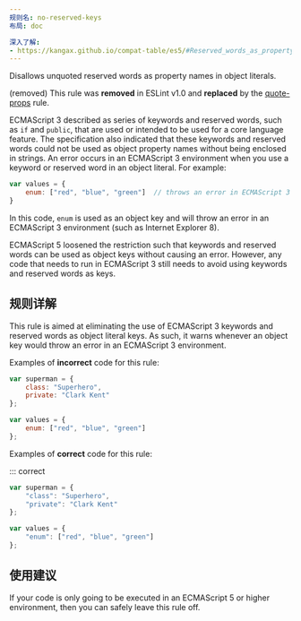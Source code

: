 ```yaml
---
规则名: no-reserved-keys
布局: doc

深入了解:
- https://kangax.github.io/compat-table/es5/#Reserved_words_as_property_names
---
```


Disallows unquoted reserved words as property names in object literals.

(removed) This rule was **removed** in ESLint v1.0 and **replaced** by the [quote-props](quote-props) rule.

ECMAScript 3 described as series of keywords and reserved words, such as `if` and `public`, that are used or intended to be used for a core language feature. The specification also indicated that these keywords and reserved words could not be used as object property names without being enclosed in strings. An error occurs in an ECMAScript 3 environment when you use a keyword or reserved word in an object literal. For example:

```js
var values = {
    enum: ["red", "blue", "green"]  // throws an error in ECMAScript 3
}
```

In this code, `enum` is used as an object key and will throw an error in an ECMAScript 3 environment (such as Internet Explorer 8).

ECMAScript 5 loosened the restriction such that keywords and reserved words can be used as object keys without causing an error. However, any code that needs to run in ECMAScript 3 still needs to avoid using keywords and reserved words as keys.

## 规则详解

This rule is aimed at eliminating the use of ECMAScript 3 keywords and reserved words as object literal keys. As such, it warns whenever an object key would throw an error in an ECMAScript 3 environment.

Examples of **incorrect** code for this rule:



```js
var superman = {
    class: "Superhero",
    private: "Clark Kent"
};

var values = {
    enum: ["red", "blue", "green"]
};
```

Examples of **correct** code for this rule:

::: correct

```js
var superman = {
    "class": "Superhero",
    "private": "Clark Kent"
};

var values = {
    "enum": ["red", "blue", "green"]
};
```

## 使用建议

If your code is only going to be executed in an ECMAScript 5 or higher environment, then you can safely leave this rule off.
